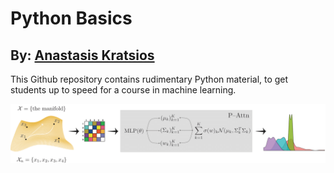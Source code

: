 # Python Basics

## By: [Anastasis Kratsios](https://anastasiskratsios.github.io/)

This Github repository contains rudimentary Python material, to get students up to speed for a course in machine learning.

![alt text](https://github.com/AnastasisKratsios/Python_Basics/blob/main/Supporting_Documents/arch.png?raw=true)
